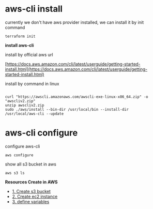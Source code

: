 # aws-cli install

currently we don't have aws provider installed, we can install it by init command
<pre><code>terraform init</code></pre>

**install aws-cli**

install by official aws url

[https://docs.aws.amazon.com/cli/latest/userguide/getting-started-install.html](https://docs.aws.amazon.com/cli/latest/userguide/getting-started-install.html)

install by command in linux
<pre><code>
curl "https://awscli.amazonaws.com/awscli-exe-linux-x86_64.zip" -o "awscliv2.zip"
unzip awscliv2.zip
sudo ./aws/install --bin-dir /usr/local/bin --install-dir /usr/local/aws-cli --update
</code></pre>

# aws-cli configure

configure aws-cli
<pre><code>aws configure</code></pre>

show all s3 bucket in aws
<pre><code>aws s3 ls</code></pre>

**Resources Create in AWS**
- [1. Create s3 bucket](https://github.com/herrry107/Terraform/tree/main/providers/aws/s3)
- [2. Create ec2 instance](https://github.com/herrry107/Terraform/tree/main/providers/aws/ec2)
- [3. define variables](https://github.com/herrry107/Terraform/tree/main/providers/aws/variables)

